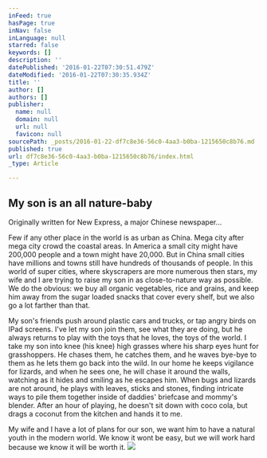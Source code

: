 ```yaml
---
inFeed: true
hasPage: true
inNav: false
inLanguage: null
starred: false
keywords: []
description: ''
datePublished: '2016-01-22T07:30:51.479Z'
dateModified: '2016-01-22T07:30:35.934Z'
title: ''
author: []
authors: []
publisher:
  name: null
  domain: null
  url: null
  favicon: null
sourcePath: _posts/2016-01-22-df7c8e36-56c0-4aa3-b0ba-1215650c8b76.md
published: true
url: df7c8e36-56c0-4aa3-b0ba-1215650c8b76/index.html
_type: Article

---
```

## My son is an all nature-baby

Originally written for New Express, a major Chinese newspaper...

Few
if any other place in the world is as urban as China. Mega city after 
mega city crowd the coastal areas. In America a small city might have 
200,000 people and a town might have 20,000\. But in China small cities 
have millions and towns still have hundreds of thousands of people. In 
this world of super cities, where skyscrapers are more numerous then 
stars, my wife and I are trying to raise my son in as close-to-nature 
way as possible. We do the obvious: we buy all organic vegetables, rice 
and grains, and keep him away from the sugar loaded snacks that cover 
every shelf, but we also go a lot farther than that.

My son's friends push around plastic cars and trucks, or tap angry 
birds on IPad screens. I've let my son join them, see what they are 
doing, but he always returns to play with the toys that he loves, the 
toys of the world. I take my son into knee (his knee) high grasses where
his sharp eyes hunt for grasshoppers. He chases them, he catches them, 
and he waves bye-bye to them as he lets them go back into the wild. In 
our home he keeps vigilance for lizards, and when he sees one, he will 
chase it around the walls, watching as it hides and smiling as he 
escapes him. When bugs and lizards are not around, he plays with leaves,
sticks and stones, finding intricate ways to pile them together inside 
of daddies' briefcase and mommy's blender. After an hour of playing, he 
doesn't sit down with coco cola, but drags a coconut from the kitchen 
and hands it to me.

My wife and I have a lot of plans for our son, we want him to have a 
natural youth in the modern world. We know it wont be easy, but we will 
work hard because we know it will be worth it.
![](https://the-grid-user-content.s3-us-west-2.amazonaws.com/0580fe5d-b6e3-4dcd-a528-3328f6f4cbf5.jpg)